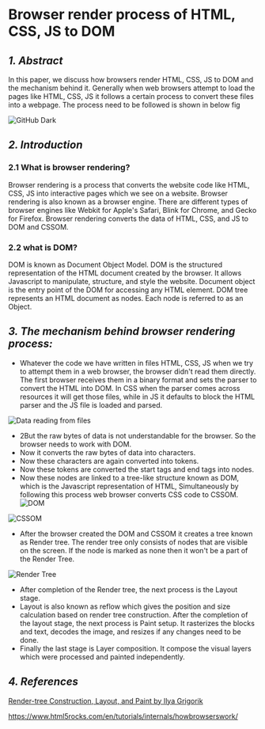 # Browser render process of HTML, CSS, JS to DOM

## ***1. Abstract***

In this paper, we discuss how browsers render HTML, CSS, JS to DOM and the mechanism behind it. Generally when web browsers attempt to load the pages like HTML, CSS, JS it follows a certain process to convert these files into a webpage. The process need to be followed is shown in below fig

![GitHub Dark](https://miro.medium.com/max/1248/1*srfAe9f1ryMc3qoMOASmhg.png) 

## ***2. Introduction***

### 2.1 What is browser rendering?

Browser rendering is a process that converts the website code like HTML, CSS, JS into interactive pages which we see on a website. Browser rendering is also known as a browser engine. There are different types of browser engines like Webkit for Apple's Safari, Blink for Chrome, and Gecko for Firefox. Browser rendering converts the data of HTML, CSS, and JS to DOM and CSSOM.

### 2.2 what is DOM?

DOM is known as Document Object Model. DOM is the structured representation of the HTML document created by the browser. It allows Javascript to manipulate, structure, and style the website. Document object is the entry point of the DOM for accessing any HTML element. DOM tree represents an HTML document as nodes. Each node is referred to as an Object.

## ***3. The mechanism behind browser rendering process:***

* Whatever the code we have written in files HTML, CSS, JS when we try to attempt them in a web browser, the browser didn't read them directly. The first browser receives them in a binary format and sets the parser to convert the HTML  into DOM. In CSS when the parser comes across resources it will get those files, while in JS it defaults to block the HTML parser and the JS file is loaded and parsed. 

![Data reading from files](https://res.cloudinary.com/practicaldev/image/fetch/s--g91gy7_g--/c_limit%2Cf_auto%2Cfl_progressive%2Cq_auto%2Cw_880/https://cdn-images-1.medium.com/proxy/1%2AGSw1oqEpbPo0NmwG_73bPw.png)
* 2But the raw bytes of data is not understandable for the browser. So the browser needs to work with DOM.
* Now it converts the raw bytes of data into characters.
* Now these characters are again converted into tokens.
* Now these tokens are converted the start tags and end tags into nodes.
* Now these nodes are linked to a tree-like structure known as DOM, which is the Javascript representation of HTML, Simultaneously by following this process web browser converts CSS code to CSSOM. 
![DOM](https://blog.logrocket.com/wp-content/uploads/2018/09/image10.jpg)

![CSSOM](https://blog.logrocket.com/wp-content/uploads/2018/09/image4.jpg)

* After the browser created the DOM and CSSOM it creates a tree known as Render tree. The render tree only consists of nodes that are visible on the screen. If the node is marked as none then it won't be a part of the Render Tree.

![Render Tree](https://developers.google.com/web/fundamentals/performance/critical-rendering-path/images/render-tree-construction.png)
* After completion of the Render tree, the next process is the Layout stage.
* Layout is also known as reflow which gives the position and size calculation based on render tree construction. After the completion of the layout stage, the next process is Paint setup. It rasterizes the blocks and text, decodes the image, and resizes if any changes need to be done.
* Finally the last stage is Layer composition. It compose the visual layers which were processed and painted independently.

## ***4. References***
[Render-tree Construction, Layout, and Paint by Ilya Grigorik](https://developers.google.com/web/fundamentals/performance/critical-rendering-path/render-tree-construction)

https://www.html5rocks.com/en/tutorials/internals/howbrowserswork/

